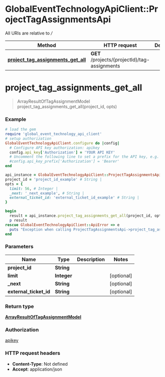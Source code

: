 # GlobalEventTechnologyApiClient::ProjectTagAssignmentsApi

All URIs are relative to */*

Method | HTTP request | Description
------------- | ------------- | -------------
[**project_tag_assignments_get_all**](ProjectTagAssignmentsApi.md#project_tag_assignments_get_all) | **GET** /projects/{projectId}/tag-assignments | 

# **project_tag_assignments_get_all**
> ArrayResultOfTagAssignmentModel project_tag_assignments_get_all(project_id, opts)



### Example
```ruby
# load the gem
require 'global_event_technology_api_client'
# setup authorization
GlobalEventTechnologyApiClient.configure do |config|
  # Configure API key authorization: apikey
  config.api_key['Authorization'] = 'YOUR API KEY'
  # Uncomment the following line to set a prefix for the API key, e.g. 'Bearer' (defaults to nil)
  #config.api_key_prefix['Authorization'] = 'Bearer'
end

api_instance = GlobalEventTechnologyApiClient::ProjectTagAssignmentsApi.new
project_id = 'project_id_example' # String | 
opts = { 
  limit: 56, # Integer | 
  _next: '_next_example', # String | 
  external_ticket_id: 'external_ticket_id_example' # String | 
}

begin
  result = api_instance.project_tag_assignments_get_all(project_id, opts)
  p result
rescue GlobalEventTechnologyApiClient::ApiError => e
  puts "Exception when calling ProjectTagAssignmentsApi->project_tag_assignments_get_all: #{e}"
end
```

### Parameters

Name | Type | Description  | Notes
------------- | ------------- | ------------- | -------------
 **project_id** | **String**|  | 
 **limit** | **Integer**|  | [optional] 
 **_next** | **String**|  | [optional] 
 **external_ticket_id** | **String**|  | [optional] 

### Return type

[**ArrayResultOfTagAssignmentModel**](ArrayResultOfTagAssignmentModel.md)

### Authorization

[apikey](../README.md#apikey)

### HTTP request headers

 - **Content-Type**: Not defined
 - **Accept**: application/json



